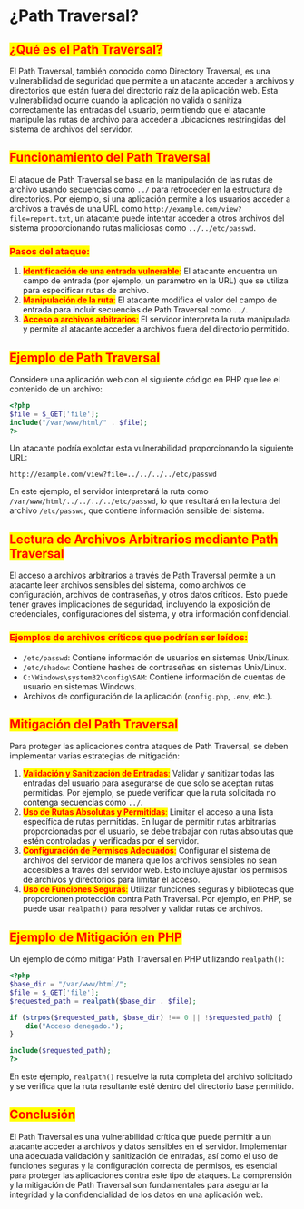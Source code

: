 # ¿Path Traversal?

## <mark style="color:red;">¿Qué es el Path Traversal?</mark>

El Path Traversal, también conocido como Directory Traversal, es una vulnerabilidad de seguridad que permite a un atacante acceder a archivos y directorios que están fuera del directorio raíz de la aplicación web. Esta vulnerabilidad ocurre cuando la aplicación no valida o sanitiza correctamente las entradas del usuario, permitiendo que el atacante manipule las rutas de archivo para acceder a ubicaciones restringidas del sistema de archivos del servidor.

## <mark style="color:red;">Funcionamiento del Path Traversal</mark>

El ataque de Path Traversal se basa en la manipulación de las rutas de archivo usando secuencias como `../` para retroceder en la estructura de directorios. Por ejemplo, si una aplicación permite a los usuarios acceder a archivos a través de una URL como `http://example.com/view?file=report.txt`, un atacante puede intentar acceder a otros archivos del sistema proporcionando rutas maliciosas como `../../etc/passwd`.

### <mark style="color:red;">**Pasos del ataque:**</mark>

1. <mark style="color:red;">**Identificación de una entrada vulnerable**</mark><mark style="color:red;">:</mark> El atacante encuentra un campo de entrada (por ejemplo, un parámetro en la URL) que se utiliza para especificar rutas de archivo.
2. <mark style="color:red;">**Manipulación de la ruta**</mark><mark style="color:red;">:</mark> El atacante modifica el valor del campo de entrada para incluir secuencias de Path Traversal como `../`.
3. <mark style="color:red;">**Acceso a archivos arbitrarios**</mark><mark style="color:red;">:</mark> El servidor interpreta la ruta manipulada y permite al atacante acceder a archivos fuera del directorio permitido.

## <mark style="color:red;">Ejemplo de Path Traversal</mark>

Considere una aplicación web con el siguiente código en PHP que lee el contenido de un archivo:

```php
<?php
$file = $_GET['file'];
include("/var/www/html/" . $file);
?>
```

Un atacante podría explotar esta vulnerabilidad proporcionando la siguiente URL:

```http
http://example.com/view?file=../../../../etc/passwd
```

En este ejemplo, el servidor interpretará la ruta como `/var/www/html/../../../../etc/passwd`, lo que resultará en la lectura del archivo `/etc/passwd`, que contiene información sensible del sistema.

## <mark style="color:red;">Lectura de Archivos Arbitrarios mediante Path Traversal</mark>

El acceso a archivos arbitrarios a través de Path Traversal permite a un atacante leer archivos sensibles del sistema, como archivos de configuración, archivos de contraseñas, y otros datos críticos. Esto puede tener graves implicaciones de seguridad, incluyendo la exposición de credenciales, configuraciones del sistema, y otra información confidencial.

### <mark style="color:red;">**Ejemplos de archivos críticos que podrían ser leídos:**</mark>

* `/etc/passwd`: Contiene información de usuarios en sistemas Unix/Linux.
* `/etc/shadow`: Contiene hashes de contraseñas en sistemas Unix/Linux.
* `C:\Windows\system32\config\SAM`: Contiene información de cuentas de usuario en sistemas Windows.
* Archivos de configuración de la aplicación (`config.php`, `.env`, etc.).

## <mark style="color:red;">Mitigación del Path Traversal</mark>

Para proteger las aplicaciones contra ataques de Path Traversal, se deben implementar varias estrategias de mitigación:

1. <mark style="color:red;">**Validación y Sanitización de Entradas**</mark><mark style="color:red;">:</mark> Validar y sanitizar todas las entradas del usuario para asegurarse de que solo se aceptan rutas permitidas. Por ejemplo, se puede verificar que la ruta solicitada no contenga secuencias como `../`.
2. <mark style="color:red;">**Uso de Rutas Absolutas y Permitidas**</mark><mark style="color:red;">:</mark> Limitar el acceso a una lista específica de rutas permitidas. En lugar de permitir rutas arbitrarias proporcionadas por el usuario, se debe trabajar con rutas absolutas que estén controladas y verificadas por el servidor.
3. <mark style="color:red;">**Configuración de Permisos Adecuados**</mark><mark style="color:red;">:</mark> Configurar el sistema de archivos del servidor de manera que los archivos sensibles no sean accesibles a través del servidor web. Esto incluye ajustar los permisos de archivos y directorios para limitar el acceso.
4. <mark style="color:red;">**Uso de Funciones Seguras**</mark><mark style="color:red;">:</mark> Utilizar funciones seguras y bibliotecas que proporcionen protección contra Path Traversal. Por ejemplo, en PHP, se puede usar `realpath()` para resolver y validar rutas de archivos.

## <mark style="color:red;">Ejemplo de Mitigación en PHP</mark>

Un ejemplo de cómo mitigar Path Traversal en PHP utilizando `realpath()`:

```php
<?php
$base_dir = "/var/www/html/";
$file = $_GET['file'];
$requested_path = realpath($base_dir . $file);

if (strpos($requested_path, $base_dir) !== 0 || !$requested_path) {
    die("Acceso denegado.");
}

include($requested_path);
?>
```

En este ejemplo, `realpath()` resuelve la ruta completa del archivo solicitado y se verifica que la ruta resultante esté dentro del directorio base permitido.

## <mark style="color:red;">Conclusión</mark>

El Path Traversal es una vulnerabilidad crítica que puede permitir a un atacante acceder a archivos y datos sensibles en el servidor. Implementar una adecuada validación y sanitización de entradas, así como el uso de funciones seguras y la configuración correcta de permisos, es esencial para proteger las aplicaciones contra este tipo de ataques. La comprensión y la mitigación de Path Traversal son fundamentales para asegurar la integridad y la confidencialidad de los datos en una aplicación web.
